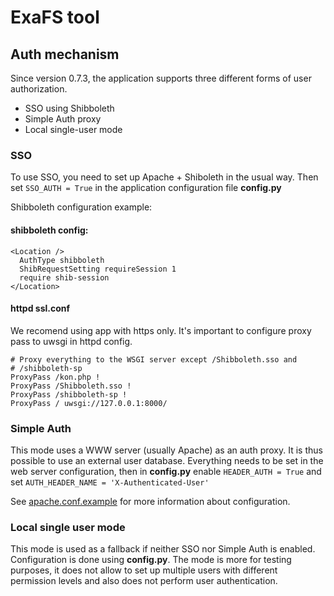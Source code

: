 # ExaFS tool
## Auth mechanism

Since version 0.7.3, the application supports three different forms of user authorization. 

* SSO using Shibboleth
* Simple Auth proxy 
* Local single-user mode 

### SSO
To use SSO, you need to set up Apache + Shiboleth in the usual way. Then set `SSO_AUTH = True` in the application configuration file **config.py**

Shibboleth configuration example:

#### shibboleth config:
```
<Location />
  AuthType shibboleth
  ShibRequestSetting requireSession 1
  require shib-session
</Location>

```


#### httpd ssl.conf 
We recomend using app with https only. It's important to configure proxy pass to uwsgi in httpd config.
```
# Proxy everything to the WSGI server except /Shibboleth.sso and
# /shibboleth-sp
ProxyPass /kon.php !
ProxyPass /Shibboleth.sso !
ProxyPass /shibboleth-sp !
ProxyPass / uwsgi://127.0.0.1:8000/
```

### Simple Auth
This mode uses a WWW server (usually Apache) as an auth proxy. It is thus possible to use an external user database. Everything needs to be set in the web server configuration, then in **config.py** enable `HEADER_AUTH = True` and set `AUTH_HEADER_NAME = 'X-Authenticated-User'` 

See [apache.conf.example]('./apache.example.conf') for more information about configuration.

### Local single user mode
This mode is used as a fallback if neither SSO nor Simple Auth is enabled. Configuration is done using **config.py**. The mode is more for testing purposes, it does not allow to set up multiple users with different permission levels and also does not perform user authentication. 